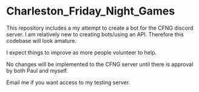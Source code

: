 # Charleston_Friday_Night_Games
This repository includes a my attempt to create a bot for the CFNG discord server. I am relatively new to creating bots/using an API. Therefore this codebase will look amature. 

I expect things to improve as more people volunteer to help.

No changes will be implemented to the CFNG server until there is approval by both Paul and myself.

Email me if you want access to my testing server. 

